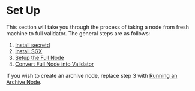 # Set Up

This section will take you through the process of taking a node from fresh machine to full validator. The general steps are as follows:

1. [Install secretd](installation-and-setup.md)
2. [Install SGX](install-sgx.md)
3. [Setup the Full Node](full-node.md)
4. [Convert Full Node into Validator](becoming-a-validator.md)

If you wish to create an archive node, replace step 3 with [Running an Archive Node](../archive-nodes.md).
